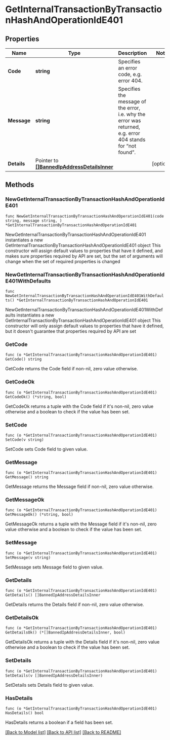 # GetInternalTransactionByTransactionHashAndOperationIdE401

## Properties

Name | Type | Description | Notes
------------ | ------------- | ------------- | -------------
**Code** | **string** | Specifies an error code, e.g. error 404. | 
**Message** | **string** | Specifies the message of the error, i.e. why the error was returned, e.g. error 404 stands for “not found”. | 
**Details** | Pointer to [**[]BannedIpAddressDetailsInner**](BannedIpAddressDetailsInner.md) |  | [optional] 

## Methods

### NewGetInternalTransactionByTransactionHashAndOperationIdE401

`func NewGetInternalTransactionByTransactionHashAndOperationIdE401(code string, message string, ) *GetInternalTransactionByTransactionHashAndOperationIdE401`

NewGetInternalTransactionByTransactionHashAndOperationIdE401 instantiates a new GetInternalTransactionByTransactionHashAndOperationIdE401 object
This constructor will assign default values to properties that have it defined,
and makes sure properties required by API are set, but the set of arguments
will change when the set of required properties is changed

### NewGetInternalTransactionByTransactionHashAndOperationIdE401WithDefaults

`func NewGetInternalTransactionByTransactionHashAndOperationIdE401WithDefaults() *GetInternalTransactionByTransactionHashAndOperationIdE401`

NewGetInternalTransactionByTransactionHashAndOperationIdE401WithDefaults instantiates a new GetInternalTransactionByTransactionHashAndOperationIdE401 object
This constructor will only assign default values to properties that have it defined,
but it doesn't guarantee that properties required by API are set

### GetCode

`func (o *GetInternalTransactionByTransactionHashAndOperationIdE401) GetCode() string`

GetCode returns the Code field if non-nil, zero value otherwise.

### GetCodeOk

`func (o *GetInternalTransactionByTransactionHashAndOperationIdE401) GetCodeOk() (*string, bool)`

GetCodeOk returns a tuple with the Code field if it's non-nil, zero value otherwise
and a boolean to check if the value has been set.

### SetCode

`func (o *GetInternalTransactionByTransactionHashAndOperationIdE401) SetCode(v string)`

SetCode sets Code field to given value.


### GetMessage

`func (o *GetInternalTransactionByTransactionHashAndOperationIdE401) GetMessage() string`

GetMessage returns the Message field if non-nil, zero value otherwise.

### GetMessageOk

`func (o *GetInternalTransactionByTransactionHashAndOperationIdE401) GetMessageOk() (*string, bool)`

GetMessageOk returns a tuple with the Message field if it's non-nil, zero value otherwise
and a boolean to check if the value has been set.

### SetMessage

`func (o *GetInternalTransactionByTransactionHashAndOperationIdE401) SetMessage(v string)`

SetMessage sets Message field to given value.


### GetDetails

`func (o *GetInternalTransactionByTransactionHashAndOperationIdE401) GetDetails() []BannedIpAddressDetailsInner`

GetDetails returns the Details field if non-nil, zero value otherwise.

### GetDetailsOk

`func (o *GetInternalTransactionByTransactionHashAndOperationIdE401) GetDetailsOk() (*[]BannedIpAddressDetailsInner, bool)`

GetDetailsOk returns a tuple with the Details field if it's non-nil, zero value otherwise
and a boolean to check if the value has been set.

### SetDetails

`func (o *GetInternalTransactionByTransactionHashAndOperationIdE401) SetDetails(v []BannedIpAddressDetailsInner)`

SetDetails sets Details field to given value.

### HasDetails

`func (o *GetInternalTransactionByTransactionHashAndOperationIdE401) HasDetails() bool`

HasDetails returns a boolean if a field has been set.


[[Back to Model list]](../README.md#documentation-for-models) [[Back to API list]](../README.md#documentation-for-api-endpoints) [[Back to README]](../README.md)


